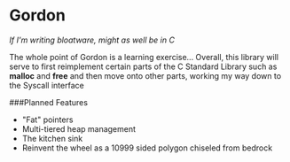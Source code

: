 Gordon
======
*If I'm writing bloatware, might as well be in C*

The whole point of Gordon is a learning exercise...
Overall, this library will serve to first reimplement certain parts of the C Standard Library such as **malloc** and **free** and then move onto other parts, working my way down to the Syscall interface

###Planned Features
-   "Fat" pointers
-   Multi-tiered heap management
-   The kitchen sink
-   Reinvent the wheel as a 10999 sided polygon chiseled from bedrock
